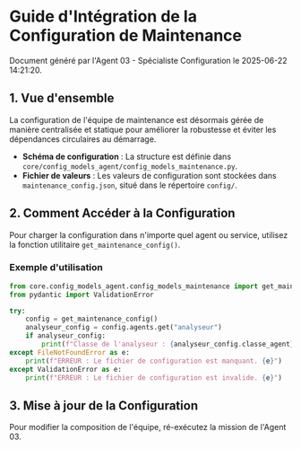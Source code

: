
# Guide d'Intégration de la Configuration de Maintenance

Document généré par l'Agent 03 - Spécialiste Configuration le 2025-06-22 14:21:20.

## 1. Vue d'ensemble

La configuration de l'équipe de maintenance est désormais gérée de manière centralisée et statique pour améliorer la robustesse et éviter les dépendances circulaires au démarrage.

- **Schéma de configuration** : La structure est définie dans `core/config_models_agent/config_models_maintenance.py`.
- **Fichier de valeurs** : Les valeurs de configuration sont stockées dans `maintenance_config.json`, situé dans le répertoire `config/`.

## 2. Comment Accéder à la Configuration

Pour charger la configuration dans n'importe quel agent ou service, utilisez la fonction utilitaire `get_maintenance_config()`.

### Exemple d'utilisation

```python
from core.config_models_agent.config_models_maintenance import get_maintenance_config
from pydantic import ValidationError

try:
    config = get_maintenance_config()
    analyseur_config = config.agents.get("analyseur")
    if analyseur_config:
        print(f"Classe de l'analyseur : {analyseur_config.classe_agent}")
except FileNotFoundError as e:
    print(f"ERREUR : Le fichier de configuration est manquant. {e}")
except ValidationError as e:
    print(f"ERREUR : Le fichier de configuration est invalide. {e}")
```

## 3. Mise à jour de la Configuration

Pour modifier la composition de l'équipe, ré-exécutez la mission de l'Agent 03.
